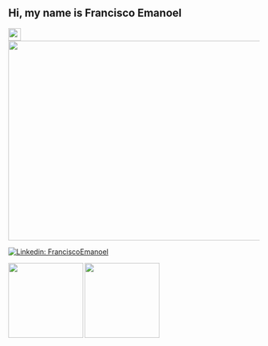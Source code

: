 

## Hi, my name is Francisco Emanoel


<img src="https://emojis.slackmojis.com/emojis/images/1450785773/250/mega.gif" width="25" height="25"/> 
<img src="https://roboticascgames.files.wordpress.com/2017/08/giphy.gif?w=1920&h=768&crop=1"width="700" height="400"/>
 



[![Linkedin: FranciscoEmanoel](https://img.shields.io/badge/-FranciscoEmanoel-blue?style=flat-square&logo=Linkedin&logoColor=white&link=https://www.linkedin.com/in/FranciscoEmanoel/)](https://www.linkedin.com/in/francisco-emanoel-penha-a49706199/)


<a href="https://github.com/francisco1code/github-readme-stats">
  <img align="left" height='150px' src="https://github-readme-stats.vercel.app/api/top-langs/?username=francisco1code&hide=jupyter%20notebook,html&layout=compact&theme=dracula" />
</a>

<a href="https://github.com/francisco1code/github-readme-statst">
  <img align="left"  height='150px' src="https://github-readme-stats.vercel.app/api?username=francisco1code&show_icons=true&theme=dracula" />
</a>


 
